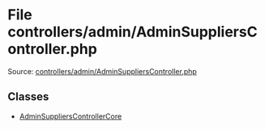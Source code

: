 File controllers/admin/AdminSuppliersController.php
=========

Source: [controllers/admin/AdminSuppliersController.php](https://github.com/PrestaShop/PrestaShop/blob/1.6.0.8/controllers/admin/AdminSuppliersController.php)


Classes
-------

* [AdminSuppliersControllerCore](class.AdminSuppliersControllerCore.md)

